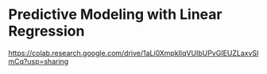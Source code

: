 # Predictive Modeling with Linear Regression
https://colab.research.google.com/drive/1aLi0XmpkIlqVUIbUPvGIEUZLaxvSImCq?usp=sharing
